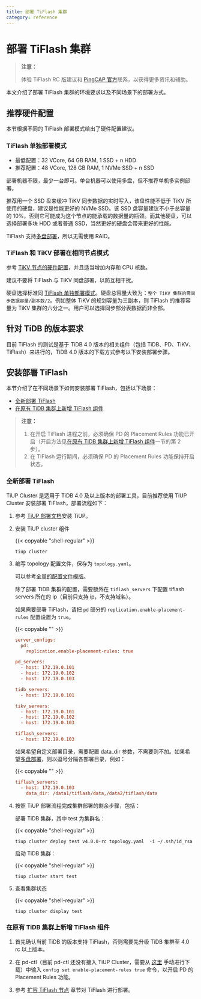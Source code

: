 ```yaml
---
title: 部署 TiFlash 集群
category: reference
---
```


# 部署 TiFlash 集群

> **注意：**
>
> 体验 TiFlash RC 版建议和 [PingCAP 官方](mailto:info@pingcap.com)联系，以获得更多资讯和辅助。

本文介绍了部署 TiFlash 集群的环境要求以及不同场景下的部署方式。

## 推荐硬件配置

本节根据不同的 TiFlash 部署模式给出了硬件配置建议。

### TiFlash 单独部署模式

* 最低配置：32 VCore, 64 GB RAM, 1 SSD + n HDD
* 推荐配置：48 VCore, 128 GB RAM, 1 NVMe SSD + n SSD

部署机器不限，最少一台即可。单台机器可以使用多盘，但不推荐单机多实例部署。

推荐用一个 SSD 盘来缓冲 TiKV 同步数据的实时写入，该盘性能不低于 TiKV 所使用的硬盘，建议是性能更好的 NVMe SSD。该 SSD 盘容量建议不小于总容量的 10%，否则它可能成为这个节点的能承载的数据量的瓶颈。而其他硬盘，可以选择部署多块 HDD 或者普通 SSD，当然更好的硬盘会带来更好的性能。

TiFlash 支持[多盘部署](/reference/tiflash/configuration.md#多盘部署)，所以无需使用 RAID。

### TiFlash 和 TiKV 部署在相同节点模式

参考 [TiKV 节点的硬件配置](/how-to/deploy/hardware-recommendations.md#服务器建议配置)，并且适当增加内存和 CPU 核数。

建议不要将 TiFlash 与 TiKV 同盘部署，以防互相干扰。

硬盘选择标准同 [TiFlash 单独部署模式](#tiflash-单独部署模式)。硬盘总容量大致为：`整个 TiKV 集群的需同步数据容量/副本数/2`。例如整体 TiKV 的规划容量为三副本，则 TiFlash 的推荐容量为 TiKV 集群的六分之一。用户可以选择同步部分表数据而非全部。

## 针对 TiDB 的版本要求

目前 TiFlash 的测试是基于 TiDB 4.0 版本的相关组件（包括 TiDB、PD、TiKV、TiFlash）来进行的，TiDB 4.0 版本的下载方式参考以下安装部署步骤。

## 安装部署 TiFlash

本节介绍了在不同场景下如何安装部署 TiFlash，包括以下场景：

- [全新部署 TiFlash](#全新部署-tiflash)
- [在原有 TiDB 集群上新增 TiFlash 组件](#在原有-tidb-集群上新增-tiflash-组件)

> **注意：**
>
> 1. 在开启 TiFlash 进程之前，必须确保 PD 的 Placement Rules 功能已开启（开启方法见[在原有 TiDB 集群上新增 TiFlash 组件](#在原有-tidb-集群上新增-tiflash-组件)一节的第 2 步）。
> 2. 在 TiFlash 运行期间，必须确保 PD 的 Placement Rules 功能保持开启状态。

### 全新部署 TiFlash

TiUP Cluster 是适用于 TiDB 4.0 及以上版本的部署工具，目前推荐使用 TiUP Cluster 安装部署 TiFlash，部署流程如下：

1. 参考 [TiUP 部署文档](/how-to/deploy/orchestrated/tiup.md)安装 TiUP。

2. 安装 TiUP cluster 组件

    {{< copyable "shell-regular" >}}

    ```shell
    tiup cluster
    ```

3. 编写 topology 配置文件，保存为 `topology.yaml`。

    可以参考[全量的配置文件模版](https://github.com/pingcap-incubator/tiops/blob/master/topology.example.yaml)。

    除了部署 TiDB 集群的配置，需要额外在 `tiflash_servers` 下配置 tiflash servers 所在的 ip（目前只支持 ip，不支持域名）。

    如果需要部署 TiFlash，请把 `pd` 部分的 `replication.enable-placement-rules` 配置设置为 `true`。

    {{< copyable "" >}}

    ```ini
    server_configs:
      pd:
        replication.enable-placement-rules: true

    pd_servers:
      - host: 172.19.0.101
      - host: 172.19.0.102
      - host: 172.19.0.103

    tidb_servers:
      - host: 172.19.0.101

    tikv_servers:
      - host: 172.19.0.101
      - host: 172.19.0.102
      - host: 172.19.0.103

    tiflash_servers:
      - host: 172.19.0.103
    ```

    如果希望自定义部署目录，需要配置 data_dir 参数，不需要则不加。如果希望[多盘部署](/reference/tiflash/configuration.md#多盘部署)，则以逗号分隔各部署目录，例如：

    {{< copyable "" >}}

    ```ini
    tiflash_servers:
      - host: 172.19.0.103
        data_dir: /data1/tiflash/data,/data2/tiflash/data
    ```

4. 按照 TiUP 部署流程完成集群部署的剩余步骤，包括：

    部署 TiDB 集群，其中 test 为集群名：

    {{< copyable "shell-regular" >}}

    ```shell
    tiup cluster deploy test v4.0.0-rc topology.yaml  -i ~/.ssh/id_rsa
    ```

    启动 TiDB 集群：

    {{< copyable "shell-regular" >}}

    ```shell
    tiup cluster start test
    ```

5. 查看集群状态

    {{< copyable "shell-regular" >}}

    ```shell
    tiup cluster display test
    ```

### 在原有 TiDB 集群上新增 TiFlash 组件

1. 首先确认当前 TiDB 的版本支持 TiFlash，否则需要先升级 TiDB 集群至 4.0 rc 以上版本。

2. 在 pd-ctl（目前 pd-ctl 还没有接入 TiUP Cluster，需要从 [这里](https://download.pingcap.org/tidb-v4.0.0-rc-linux-amd64.tar.gz) 手动进行下载）中输入 `config set enable-placement-rules true` 命令，以开启 PD 的 Placement Rules 功能。

3. 参考 [扩容 TiFlash 节点](/how-to/scale/with-tiup.md#2-扩容-tiflash-节点) 章节对 TiFlash 进行部署。
